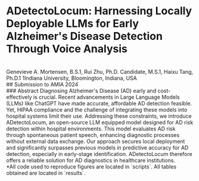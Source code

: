 # ADetectoLocum: Harnessing Locally Deployable LLMs for Early Alzheimer's Disease Detection Through Voice Analysis
<br>
Genevieve A. Mortensen, B.S.1, Rui Zhu, Ph.D. Candidate, M.S.1, Haixu Tang, Ph.D.1
1Indiana University, Bloomington, Indiana, USA
<br>
## Submission to AMIA 2024
<br>
### Abstract
Diagnosing Alzheimer's Disease (AD) early and cost-effectively is crucial. Recent advancements in Large Language Models (LLMs) like ChatGPT have made accurate, affordable AD detection feasible. Yet, HIPAA compliance and the challenge of integrating these models into hospital systems limit their use. Addressing these constraints, we introduce ADetectoLocum, an open-source LLM equipped model designed for AD risk detection within hospital environments. This model evaluates AD risk through spontaneous patient speech, enhancing diagnostic processes without external data exchange. Our approach secures local deployment and significantly surpasses previous models in predictive accuracy for AD detection, especially in early-stage identification. ADetectoLocum therefore offers a reliable solution for AD diagnostics in healthcare institutions.
<br>
*All code used to reproduce figures are located in `scripts`. All tables obtained are located in `results`.
